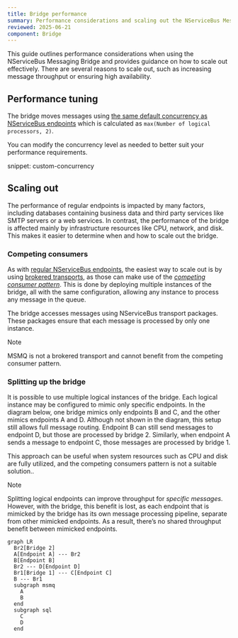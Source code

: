 ```yaml
---
title: Bridge performance
summary: Performance considerations and scaling out the NServiceBus Messaging Bridge
reviewed: 2025-06-21
component: Bridge
---
```


This guide outlines performance considerations when using the NServiceBus Messaging Bridge and provides guidance on how to scale out effectively. There are several reasons to scale out, such as increasing message throughput or ensuring high availability.

## Performance tuning

The bridge moves messages using [the same default concurrency as NServiceBus endpoints](/nservicebus/operations/tuning.md#configuring-concurrency-limit) which is calculated as `max(Number of logical processors, 2)`.

You can modify the concurrency level as needed to better suit your performance requirements.

snippet: custom-concurrency

## Scaling out

The performance of regular endpoints is impacted by many factors, including databases containing business data and third party services like SMTP servers or a web services. In contrast, the performance of the bridge is affected mainly by infrastructure resources like CPU, network, and disk. This makes it easier to determine when and how to scale out the bridge.

### Competing consumers

As with [regular NServiceBus endpoints](/nservicebus/scaling.md#scaling-out-to-multiple-nodes-competing-consumers), the easiest way to scale out is by using [brokered transports](/transports/types.md#broker-transports), as those can make use of the *[competing consumer pattern](https://www.enterpriseintegrationpatterns.com/patterns/messaging/CompetingConsumers.html)*. This is done by deploying multiple instances of the bridge, all with the same configuration, allowing any instance to process any message in the queue.

The bridge accesses messages using NServiceBus transport packages. These packages ensure that each message is processed by only one instance.

> [!NOTE]
> MSMQ is not a brokered transport and cannot benefit from the competing consumer pattern.

### Splitting up the bridge

It is possible to use multiple logical instances of the bridge. Each logical instance may be configured to mimic only specific endpoints. In the diagram below, one bridge mimics only endpoints B and C, and the other mimics endpoints A and D. Although not shown in the diagram, this setup still allows full message routing. Endpoint B can still send messages to endpoint D, but those are processed by bridge 2. Similarly, when endpoint A sends a message to endpoint C, those messages are processed by bridge 1.

This approach can be useful when system resources such as CPU and disk are fully utilized, and the competing consumers pattern is not a suitable solution..

> [!NOTE]
> Splitting logical endpoints can improve throughput for *specific messages*. However, with the bridge, this benefit is lost, as each endpoint that is mimicked by the bridge has its own message processing pipeline, separate from other mimicked endpoints. As a result, there’s no shared throughput benefit between mimicked endpoints.

```mermaid
graph LR
  Br2[Bridge 2]
  A[Endpoint A] --- Br2
  B[Endpoint B]
  Br2 --- D[Endpoint D]
  Br1[Bridge 1] --- C[Endpoint C]
  B --- Br1
  subgraph msmq
    A
    B
  end
  subgraph sql
    C
    D
  end
```
